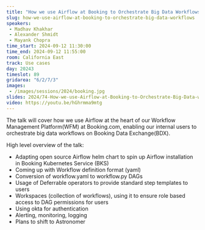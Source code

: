 ```yaml
---
title: "How we use Airflow at Booking to Orchestrate Big Data Workflows"
slug: how-we-use-airflow-at-booking-to-orchestrate-big-data-workflows
speakers:
 - Madhav Khakhar
 - Alexander Shmidt
 - Mayank Chopra
time_start: 2024-09-12 11:30:00
time_end: 2024-09-12 11:55:00
room: California East
track: Use cases
day: 20243
timeslot: 89
gridarea: "6/2/7/3"
images: 
 - /images/sessions/2024/booking.jpg
slides: 2024/74-How-we-use-Airflow-at-Booking-to-Orchestrate-Big-Data-workflows.pdf
video: https://youtu.be/hGhrmma9mtg
---
```


The talk will cover how we use Airflow at the heart of our Workflow Management Platform(WFM) at Booking.com, enabling our internal users to orchestrate big data workflows on Booking Data Exchange(BDX).
 
High level overview of the talk: 
 - Adapting open source Airflow helm chart to spin up Airflow installation in Booking Kubernetes Service (BKS)
 - Coming up with Workflow definition format (yaml)
 - Conversion of workflow.yaml to workflow.py DAGs
 - Usage of Deferrable operators to provide standard step templates to users
 - Workspaces (collection of workflows), using it to ensure role based access to DAG permissions for users
 - Using okta for authentication
 - Alerting, monitoring, logging
 - Plans to shift to Astronomer